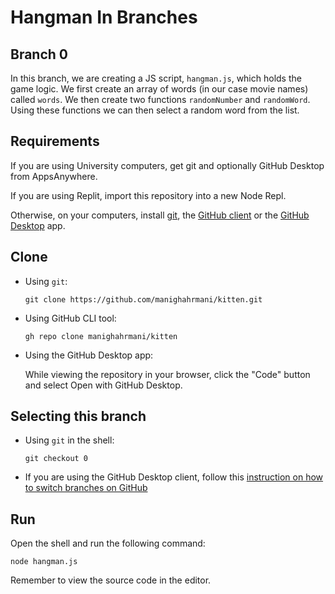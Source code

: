 # Hangman In Branches

## Branch 0

In this branch, we are creating a JS script, `hangman.js`, which holds the game logic.
We first create an array of words (in our case movie names) called `words`.
We then create two functions `randomNumber` and `randomWord`.
Using these functions we can then select a random word from the list.

## Requirements

If you are using University computers, get git and optionally GitHub Desktop from AppsAnywhere.

If you are using Replit, import this repository into a new Node Repl.

Otherwise, on your computers, install [git](https://git-scm.com/book/en/v2/Getting-Started-Installing-Git), the [GitHub client](https://github.com/cli/cli) or the [GitHub Desktop](https://desktop.github.com) app.

## Clone

- Using `git`:

  ```shell
  git clone https://github.com/manighahrmani/kitten.git
  ```

- Using GitHub CLI tool:

  ```shell
  gh repo clone manighahrmani/kitten
  ```

- Using the GitHub Desktop app:

  While viewing the repository in your browser, click the "Code" button and select Open with GitHub Desktop.

## Selecting this branch

- Using `git` in the shell:

  ```shell
  git checkout 0
  ```

- If you are using the GitHub Desktop client, follow this [instruction on how to switch branches on GitHub](https://docs.github.com/en/desktop/contributing-and-collaborating-using-github-desktop/making-changes-in-a-branch/managing-branches#switching-between-branches)

## Run

Open the shell and run the following command:

```shell
node hangman.js
```

Remember to view the source code in the editor.
